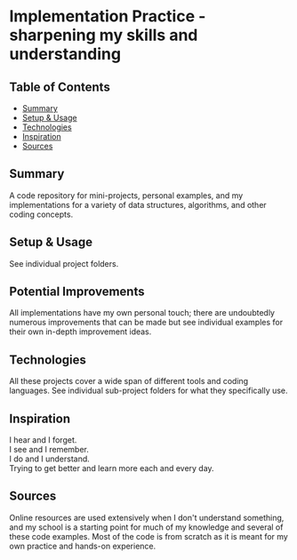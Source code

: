 # Implementation Practice - sharpening my skills and understanding

## Table of Contents
* [Summary](#summary)
* [Setup & Usage](#setup-&-usage)
* [Technologies](#technologies)
* [Inspiration](#inspiration)
* [Sources](#sources)

## Summary
A code repository for mini-projects, personal examples, and my implementations for a variety of data structures, algorithms,
and other coding concepts.

## Setup & Usage
See individual project folders.

## Potential Improvements
All implementations have my own personal touch; there are undoubtedly numerous improvements that can be made but see individual examples
for their own in-depth improvement ideas.

## Technologies
All these projects cover a wide span of different tools and coding languages.  See individual sub-project folders for what they
specifically use.

## Inspiration
I hear and I forget.\
I see and I remember.\
I do and I understand.\
Trying to get better and learn more each and every day.

## Sources
Online resources are used extensively when I don't understand something, and my school is a starting point
for much of my knowledge and several of these code examples.  Most of the code is from scratch as it is meant for
my own practice and hands-on experience.
